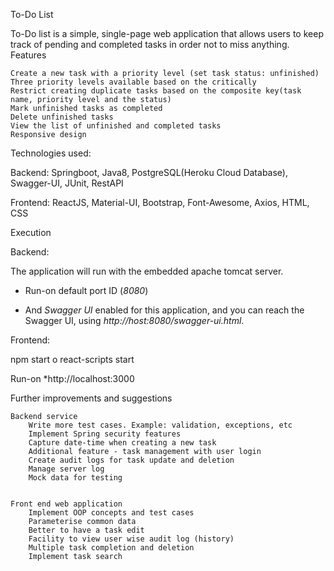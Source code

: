 To-Do List

To-Do list is a simple, single-page web application that allows users to keep track of pending and completed tasks in order not to miss anything.
Features

    Create a new task with a priority level (set task status: unfinished)
    Three priority levels available based on the critically 
    Restrict creating duplicate tasks based on the composite key(task name, priority level and the status)
    Mark unfinished tasks as completed 
    Delete unfinished tasks
    View the list of unfinished and completed tasks
    Responsive design


Technologies used:

 Backend: Springboot, Java8, PostgreSQL(Heroku Cloud Database), Swagger-UI, JUnit, RestAPI

 Frontend: ReactJS, Material-UI, Bootstrap, Font-Awesome, Axios, HTML, CSS

Execution


Backend:

The application will run with the embedded apache tomcat server.

- Run-on default port ID (*8080*)

- And *Swagger UI* enabled for this application, and you can reach the Swagger UI, using *http://host:8080/swagger-ui.html*.


Frontend:

npm start o react-scripts start

Run-on *http://localhost:3000



Further improvements and suggestions

    Backend service
        Write more test cases. Example: validation, exceptions, etc
        Implement Spring security features
        Capture date-time when creating a new task
        Additional feature - task management with user login
        Create audit logs for task update and deletion
        Manage server log
        Mock data for testing


    Front end web application
        Implement OOP concepts and test cases
        Parameterise common data  
        Better to have a task edit
        Facility to view user wise audit log (history)
        Multiple task completion and deletion 
        Implement task search